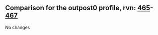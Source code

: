 ## Comparison for the outpost0 profile, rvn: [465](https://github.com/PRO100KatYT/FortniteProfileRevisions/tree/main/profiles/outpost0/465%20outpost0.json)-[467](https://github.com/PRO100KatYT/FortniteProfileRevisions/tree/main/profiles/outpost0/467%20outpost0.json)

No changes
